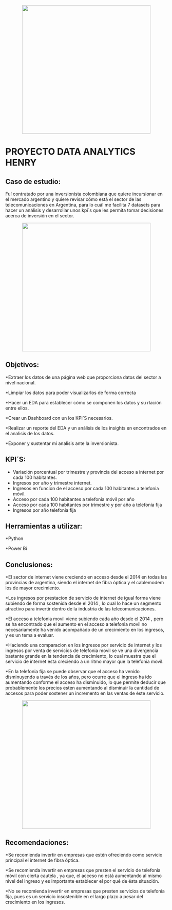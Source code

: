 <p align="center">
<img src="https://www.techrepublic.com/wp-content/uploads/2015/09/dataanalysisistockrobuart.jpg"  height=400>
</p>


# PROYECTO DATA ANALYTICS HENRY

## Caso de estudio:

Fuí contratado por una inversionista colombiana que quiere incursionar en el mercado argentino y quiere revisar cómo está el sector de las telecomunicaciones en Argentina, para lo cuál me facilita 7 datasets para hacer un análisis y desarrollar unos kpi´s que les permita tomar decisiones acerca de inversión en el sector.

<p align="center">
<img src="https://dashbpo.com/wp-content/uploads/2020/03/30576-Converted.png"  height=400>
</p>


## Objetivos:

*Extraer los datos de una página web que proporciona datos del sector a nivel nacional.

*Limpiar los datos para poder visualizarlos de forma correcta

*Hacer un EDA para establecer cómo se componen los datos y su rlación entre ellos.

*Crear un Dashboard con un los KPI´S necesarios.

*Realizar un reporte del EDA y un análisis de los insights en encontrados en el analisis de los datos.

*Exponer y sustentar mi analisis ante la inversionista.

## KPI´S:

* Variación porcentual por trimestre y provincia del acceso a internet por cada 100 habitantes.
* Ingresos por año y trimestre internet.
* Ingresos en funcion de el acceso por cada 100 habitantes a telefonia móvil.
* Acceso por cada 100 habitantes a telefonia móvil por año
* Acceso por cada 100 habitantes por trimestre y por año a telefonia fija
* Ingresos por año telefonia fija 

## Herramientas a utilizar:

 *Python
 
 *Power Bi

## Conclusiones: 

*El sector de internet viene creciendo en acceso desde el 2014 en todas las provincias de argentina, siendo el internet de fibra óptica y el cablemodem los de mayor crecimiento.

*Los ingresos por prestacion de servicio de internet de igual forma viene subiendo de forma sostenida desde el 2014 , lo cual lo hace un segmento atractivo para invertir dentro de la industria de las telecomunicaciones.

*El acceso a telefonia movil viene subiendo cada año desde el 2014 , pero se ha encontrado que el aumento en el acceso a telefonia movil no necesariamente ha venido acompañado de un crecimiento en los ingresos, y es un tema a evaluar.

*Haciendo una comparacion en los ingresos por servicio de internet y los ingresos por venta de servicios de telefonia movil se ve una divergencia bastante grande en la tendencia de crecimiento, lo cual muestra que el servicio de internet esta creciendo a un ritmo mayor que la telefonia movil.

*En la telefonia fija se puede observar que el acceso ha venido disminuyendo a través de los años, pero ocurre que el ingreso ha ido aumentando conforme el acceso ha disminuido, lo que permite deducir que probablemente los precios esten aumentando al disminuir la cantidad de accesos para poder sostener un incremento en las ventas de éste servicio.

<p align="center">
<img src="https://miro.medium.com/max/741/1*2xpKubM0JX6IQ44sZpzEBw.png"  height=400>
</p>

## Recomendaciones: 

*Se recomienda invertir en empresas que estén ofreciendo como servicio principal el internet de fibra óptica.

*Se recomienda invertir en empresas que presten el servicio de telefonia móvil con cierta cautela , ya que, el acceso no está aumentando al mismo nivel del ingreso y es importante establecer el por qué de ésta situación.

*No se recomienda invertir en empresas que presten servicios de telefonia fija, pues es un servicio insostenible en el largo plazo a pesar del crecimiento en los ingresos.

